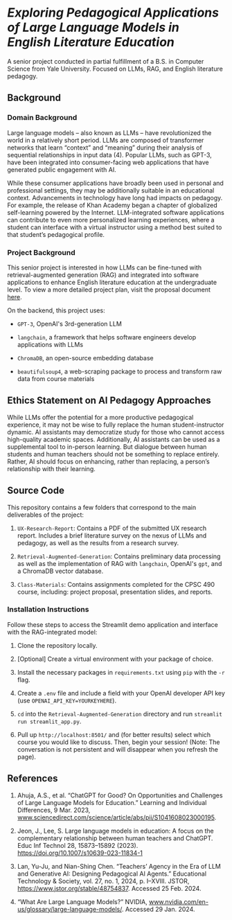 # *Exploring Pedagogical Applications of Large Language Models in English Literature Education*

A senior project conducted in partial fulfillment of a B.S. in Computer Science from Yale University. Focused on LLMs, RAG, and English literature pedagogy.

## Background

### Domain Background

Large language models – also known as LLMs – have revolutionized the world in a relatively short period. LLMs are composed of transformer networks that learn “context” and “meaning” during their analysis of sequential relationships in input data (4). Popular LLMs, such as GPT-3, have been integrated into consumer-facing web applications that have generated public engagement with AI.

While these consumer applications have broadly been used in personal and professional settings, they may be additionally suitable in an educational context. Advancements in technology have long had impacts on pedagogy. For example, the release of Khan Academy began a chapter of globalized self-learning powered by the Internet. LLM-integrated software applications can contribute to even more personalized learning experiences, where a student can interface with a virtual instructor using a method best suited to that student’s pedagogical profile.

### Project Background

This senior project is interested in how LLMs can be fine-tuned with retrieval-augmented generation (RAG) and integrated into software applications to enhance English literature education at the undergraduate level. To view a more detailed project plan, visit the proposal document [here](https://docs.google.com/document/d/14rrWWusI7MY39nANhZx1RwuvegR9GHVG4u8UIckODcw/edit?usp=sharing).

On the backend, this project uses:

-  `GPT-3`, OpenAI's 3rd-generation LLM

-  `langchain`, a framework that helps software engineers develop applications with LLMs

-  `ChromaDB`, an open-source embedding database

-  `beautifulsoup4`, a web-scraping package to process and transform raw data from course materials

## Ethics Statement on AI Pedagogy Approaches

While LLMs offer the potential for a more productive pedagogical experience, it may not be wise to fully replace the human student-instructor dynamic. AI assistants may democratize study for those who cannot access high-quality academic spaces. Additionally, AI assistants can be used as a supplemental tool to in-person learning. But dialogue between human students and human teachers should not be something to replace entirely. Rather, AI should focus on enhancing, rather than replacing, a person’s relationship with their learning.

## Source Code

This repository contains a few folders that correspond to the main deliverables of the project:

1.  `UX-Research-Report`: Contains a PDF of the submitted UX research report. Includes a brief literature survey on the nexus of LLMs and pedagogy, as well as the results from a research survey.

2.  `Retrieval-Augmented-Generation`: Contains preliminary data processing as well as the implementation of RAG with `langchain`, OpenAI's `gpt`, and a ChromaDB vector database.

3. `Class-Materials`: Contains assignments completed for the CPSC 490 course, including: project proposal, presentation slides, and reports.

### Installation Instructions

Follow these steps to access the Streamlit demo application and interface with the RAG-integrated model:
  
1. Clone the repository locally.

2. [Optional] Create a virtual environment with your package of choice.

3. Install the necessary packages in `requirements.txt` using `pip` with the `-r` flag.

4. Create a `.env` file and include a field with your OpenAI developer API key (use `OPENAI_API_KEY=YOURKEYHERE`).

5.  `cd` into the `Retrieval-Augmented-Generation` directory and run `streamlit run streamlit_app.py`.

6. Pull up `http://localhost:8501/` and (for better results) select which course you would like to discuss. Then, begin your session! (Note: The conversation is not persistent and will disappear when you refresh the page).


## References

1. Ahuja, A.S., et al. “ChatGPT for Good? On Opportunities and Challenges of Large Language Models for Education.” Learning and Individual Differences, 9 Mar. 2023, www.sciencedirect.com/science/article/abs/pii/S1041608023000195.

2. Jeon, J., Lee, S. Large language models in education: A focus on the complementary relationship between human teachers and ChatGPT. Educ Inf Technol 28, 15873–15892 (2023). https://doi.org/10.1007/s10639-023-11834-1

3. Lan, Yu-Ju, and Nian-Shing Chen. “Teachers’ Agency in the Era of LLM and Generative AI: Designing Pedagogical AI Agents.” Educational Technology & Society, vol. 27, no. 1, 2024, p. I–XVIII. JSTOR, https://www.jstor.org/stable/48754837. Accessed 25 Feb. 2024.

4. “What Are Large Language Models?” NVIDIA, www.nvidia.com/en-us/glossary/large-language-models/. Accessed 29 Jan. 2024.